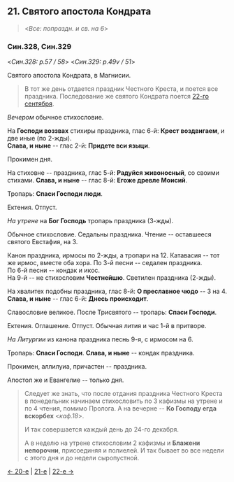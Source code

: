 
## 21. Святого апостола Кондрата    

> <*Все: попраздн. и св. на 6*>

### Син.328, Син.329

<*Син.328: p.57 / 58*>
<*Син.329: p.49v / 51*>

Святого апостола Кондрата, в Магнисии.

> В тот же день отдается праздник Честного Креста, и поется все праздника. 
> Последование же святого Кондрата поется [22-го сентября](09_22_SAB.ru.md).

*Вечером* обычное стихословие. 

На **Господи воззвах** стихиры праздника, глас 6-й: **Крест воздвигаем**, и две иные (по 2-жды).  
**Слава, и ныне** -- глас 2-й: **Придете вси языци**. 

Прокимен дня. 

На стиховне -- праздника, глас 5-й: **Радуйся живоносный**, со своими стихами. 
**Слава, и ныне** -- глас 8-й: **Егоже древле Моисий**. 

Тропарь: **Спаси Господи люди**. 

Ектения. Отпуст. 

*На утрене* на **Бог Господь** тропарь праздника (3-жды). 

Обычное стихословие. Седальны праздника. 
Чтение -- оставшееся святого Евстафия, на 3. 

Канон праздника, ирмосы по 2-жды, а тропари на 12. 
Катавасия -- тот же ирмос, вместе оба хора.
По 3-й песни -- седален праздника.  
По 6-й песни -- кондак и икос.  
На 9-й -- не стихословим **Честнейшю**. 
Светилен праздника (2-жды). 

На хвалитех подобны праздника, глас 8-й: **О преславное чюдо** -- 3 на 4. 
**Слава, и ныне** -- глас 6-й: **Днесь происходит**. 

Славословие великое. После Трисвятого -- тропарь: **Спаси Господи**. 

Ектения. Оглашение. Отпуст. 
Обычная лития и час 1-й в притворе. 

*На Литургии* из канона праздника песнь 9-я, с ирмосом на 6.

Тропарь: **Спаси Господи**. **Слава, и ныне** -- кондак праздника. 

Прокимен, аллилуиа, причастен -- праздника. 

Апостол же и Евангелие -- только дня.

> Следует же знать, что после отдания праздника Честного Креста в понедельник 
> начинаем стихословить по 3 кафизмы на утрене и по 4 чтения, помимо Пролога. 
> А на вечерне -- **Ко Господу егда вскорбех** <*каф.18*>. 
>  
> И так совершается каждый день до 24-го декабря. 
>  
> А в неделю на утрене стихословим 2 кафизмы и **Блажени непорочни**, присоединяя 
> и полиелей. И так бывает во все недели с этого дня и до недели сыропустной.  

[← 20-е](09_20_SAB.ru.md) | [21-е](README.md#21-й) | [22-е →](09_22_SAB.ru.md)
